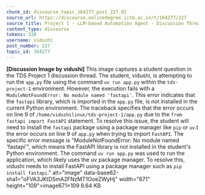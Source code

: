```yaml
---
chunk_id: discourse_topic_164277_post_227_01
source_url: https://discourse.onlinedegree.iitm.ac.in/t/164277/227
source_title: Project 1 - LLM-based Automation Agent - Discussion Thread [TDS Jan 2025]
content_type: discourse
tokens: 328
username: vidushi
post_number: 227
topic_id: 164277
---
```


**[Discussion Image by vidushi]** This image captures a student question in the TDS Project 1 discussion thread. The student, vidushi, is attempting to run the `app.py` file using the command `uv run app.py` within the `tds-project-1` environment. However, the execution fails with a `ModuleNotFoundError: No module named 'fastapi'`. This error indicates that the `fastapi` library, which is imported in the `app.py` file, is not installed in the current Python environment. The traceback specifies that the error occurs on line 9 of `/home/vidushilinux/tds-project-1/app.py` due to the `from fastapi import FastAPI` statement. To resolve this issue, the student will need to install the `fastapi` package using a package manager like `pip` or `uv`.t the error occurs on line 9 of `app.py` when trying to import `FastAPI`. The specific error message is "ModuleNotFoundError: No module named 'fastapi'", which means the FastAPI library is not installed in the student's Python environment. The command `uv run app.py` was used to run the application, which likely uses the uv package manager. To resolve this, vidushi needs to install FastAPI using a package manager such as `pip install fastapi`." alt="image" data-base62-sha1="oFVA3JKtDSmA2FNzMT1OoeZWyHj" width="671" height="109">image671×109 8.64 KB
